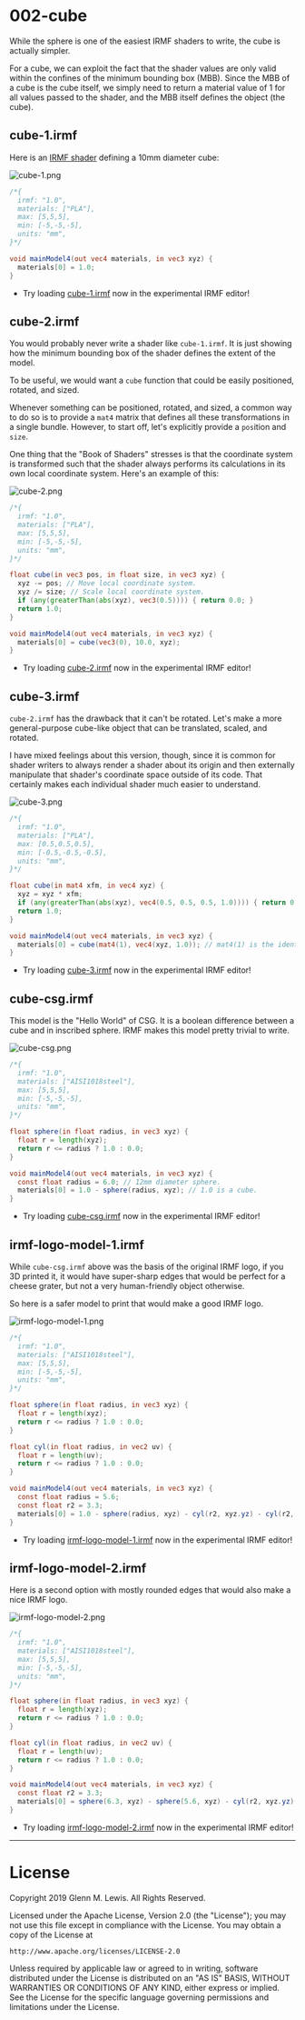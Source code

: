 # 002-cube

While the sphere is one of the easiest IRMF shaders to write, the cube is actually simpler.

For a cube, we can exploit the fact that the shader values are only valid within the
confines of the minimum bounding box (MBB). Since the MBB of a cube is the cube itself,
we simply need to return a material value of 1 for all values passed to the shader,
and the MBB itself defines the object (the cube).

## cube-1.irmf

Here is an [IRMF shader](cube-1.irmf) defining a 10mm diameter cube:

![cube-1.png](cube-1.png)

```glsl
/*{
  irmf: "1.0",
  materials: ["PLA"],
  max: [5,5,5],
  min: [-5,-5,-5],
  units: "mm",
}*/

void mainModel4(out vec4 materials, in vec3 xyz) {
  materials[0] = 1.0;
}
```

* Try loading [cube-1.irmf](https://gmlewis.github.io/irmf-editor/?s=github.com/gmlewis/irmf/blob/master/examples/002-cube/cube-1.irmf) now in the experimental IRMF editor!

## cube-2.irmf

You would probably never write a shader like `cube-1.irmf`. It is just showing
how the minimum bounding box of the shader defines the extent of the model.

To be useful, we would want a `cube` function that could be easily positioned,
rotated, and sized.

Whenever something can be positioned, rotated, and sized, a common
way to do so is to provide a `mat4` matrix that defines all these
transformations in a single bundle. However, to start off, let's explicitly
provide a `pos`ition and `size`.

One thing that the "Book of Shaders" stresses is that the coordinate system
is transformed such that the shader always performs its calculations in its
own local coordinate system. Here's an example of this:

![cube-2.png](cube-2.png)

```glsl
/*{
  irmf: "1.0",
  materials: ["PLA"],
  max: [5,5,5],
  min: [-5,-5,-5],
  units: "mm",
}*/

float cube(in vec3 pos, in float size, in vec3 xyz) {
  xyz -= pos; // Move local coordinate system.
  xyz /= size; // Scale local coordinate system.
  if (any(greaterThan(abs(xyz), vec3(0.5)))) { return 0.0; }
  return 1.0;
}

void mainModel4(out vec4 materials, in vec3 xyz) {
  materials[0] = cube(vec3(0), 10.0, xyz);
}
```

* Try loading [cube-2.irmf](https://gmlewis.github.io/irmf-editor/?s=github.com/gmlewis/irmf/blob/master/examples/002-cube/cube-2.irmf) now in the experimental IRMF editor!

## cube-3.irmf

`cube-2.irmf` has the drawback that it can't be rotated. Let's make a
more general-purpose cube-like object that can be translated, scaled,
and rotated.

I have mixed feelings about this version, though, since it is common
for shader writers to always render a shader about its origin and
then externally manipulate that shader's coordinate space outside of
its code. That certainly makes each individual shader much easier to
understand.

![cube-3.png](cube-3.png)

```glsl
/*{
  irmf: "1.0",
  materials: ["PLA"],
  max: [0.5,0.5,0.5],
  min: [-0.5,-0.5,-0.5],
  units: "mm",
}*/

float cube(in mat4 xfm, in vec4 xyz) {
  xyz = xyz * xfm;
  if (any(greaterThan(abs(xyz), vec4(0.5, 0.5, 0.5, 1.0)))) { return 0.0; }
  return 1.0;
}

void mainModel4(out vec4 materials, in vec3 xyz) {
  materials[0] = cube(mat4(1), vec4(xyz, 1.0)); // mat4(1) is the identity matrix.
}
```

* Try loading [cube-3.irmf](https://gmlewis.github.io/irmf-editor/?s=github.com/gmlewis/irmf/blob/master/examples/002-cube/cube-3.irmf) now in the experimental IRMF editor!

## cube-csg.irmf

This model is the "Hello World" of CSG. It is a boolean difference
between a cube and in inscribed sphere. IRMF makes this model pretty trivial
to write.

![cube-csg.png](cube-csg.png)

```glsl
/*{
  irmf: "1.0",
  materials: ["AISI1018steel"],
  max: [5,5,5],
  min: [-5,-5,-5],
  units: "mm",
}*/

float sphere(in float radius, in vec3 xyz) {
  float r = length(xyz);
  return r <= radius ? 1.0 : 0.0;
}

void mainModel4(out vec4 materials, in vec3 xyz) {
  const float radius = 6.0; // 12mm diameter sphere.
  materials[0] = 1.0 - sphere(radius, xyz); // 1.0 is a cube.
}
```

* Try loading [cube-csg.irmf](https://gmlewis.github.io/irmf-editor/?s=github.com/gmlewis/irmf/blob/master/examples/002-cube/cube-csg.irmf) now in the experimental IRMF editor!

## irmf-logo-model-1.irmf

While `cube-csg.irmf` above was the basis of the original IRMF logo,
if you 3D printed it, it would have super-sharp edges that would be
perfect for a cheese grater, but not a very human-friendly object otherwise.

So here is a safer model to print that would make a good IRMF logo.

![irmf-logo-model-1.png](irmf-logo-model-1.png)

```glsl
/*{
  irmf: "1.0",
  materials: ["AISI1018steel"],
  max: [5,5,5],
  min: [-5,-5,-5],
  units: "mm",
}*/

float sphere(in float radius, in vec3 xyz) {
  float r = length(xyz);
  return r <= radius ? 1.0 : 0.0;
}

float cyl(in float radius, in vec2 uv) {
  float r = length(uv);
  return r <= radius ? 1.0 : 0.0;
}

void mainModel4(out vec4 materials, in vec3 xyz) {
  const float radius = 5.6;
  const float r2 = 3.3;
  materials[0] = 1.0 - sphere(radius, xyz) - cyl(r2, xyz.yz) - cyl(r2, xyz.xz) - cyl(r2, xyz.xy);
}
```

* Try loading [irmf-logo-model-1.irmf](https://gmlewis.github.io/irmf-editor/?s=github.com/gmlewis/irmf/blob/master/examples/002-cube/irmf-logo-model-1.irmf) now in the experimental IRMF editor!

## irmf-logo-model-2.irmf

Here is a second option with mostly rounded edges that would also make
a nice IRMF logo.

![irmf-logo-model-2.png](irmf-logo-model-2.png)

```glsl
/*{
  irmf: "1.0",
  materials: ["AISI1018steel"],
  max: [5,5,5],
  min: [-5,-5,-5],
  units: "mm",
}*/

float sphere(in float radius, in vec3 xyz) {
  float r = length(xyz);
  return r <= radius ? 1.0 : 0.0;
}

float cyl(in float radius, in vec2 uv) {
  float r = length(uv);
  return r <= radius ? 1.0 : 0.0;
}

void mainModel4(out vec4 materials, in vec3 xyz) {
  const float r2 = 3.3;
  materials[0] = sphere(6.3, xyz) - sphere(5.6, xyz) - cyl(r2, xyz.yz) - cyl(r2, xyz.xz) - cyl(r2, xyz.xy);
}
```

* Try loading [irmf-logo-model-2.irmf](https://gmlewis.github.io/irmf-editor/?s=github.com/gmlewis/irmf/blob/master/examples/002-cube/irmf-logo-model-2.irmf) now in the experimental IRMF editor!

----------------------------------------------------------------------

# License

Copyright 2019 Glenn M. Lewis. All Rights Reserved.

Licensed under the Apache License, Version 2.0 (the "License");
you may not use this file except in compliance with the License.
You may obtain a copy of the License at

    http://www.apache.org/licenses/LICENSE-2.0

Unless required by applicable law or agreed to in writing, software
distributed under the License is distributed on an "AS IS" BASIS,
WITHOUT WARRANTIES OR CONDITIONS OF ANY KIND, either express or implied.
See the License for the specific language governing permissions and
limitations under the License.
